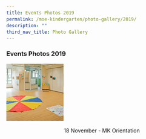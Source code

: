 ```yaml
---
title: Events Photos 2019
permalink: /moe-kindergarten/photo-gallery/2019/
description: ""
third_nav_title: Photo Gallery
---
```

### **Events Photos 2019**

<p><a href="https://www.flickr.com/photos/185096871@N05/albums/72157712138954251">
<img style="width:30%" src="/images/moe2019eventa.jpg">
</a></p>

<center>18 November - MK Orientation</center>